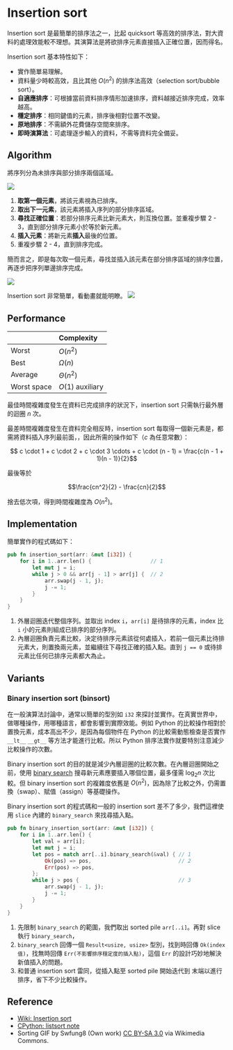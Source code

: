 # Insertion sort

Insertion sort 是最簡單的排序法之一，比起 quicksort 等高效的排序法，對大資料的處理效能較不理想。其演算法是將欲排序元素直接插入正確位置，因而得名。

Insertion sort 基本特性如下：

- 實作簡單易理解。
- 資料量少時較高效，且比其他 $O(n^2)$ 的排序法高效（selection sort/bubble sort）。
- **自適應排序**：可根據當前資料排序情形加速排序，資料越接近排序完成，效率越高。
- **穩定排序**：相同鍵值的元素，排序後相對位置不改變。
- **原地排序**：不需額外花費儲存空間來排序。
- **即時演算法**：可處理逐步輸入的資料，不需等資料完全備妥。

## Algorithm

將序列分為未排序與部分排序兩個區域。

![](https://upload.wikimedia.org/wikipedia/commons/3/32/Insertionsort-before.png)

1. **取第一個元素**，將該元素視為已排序。
2. **取出下一元素**，該元素將插入序列的部分排序區域。
3. **尋找正確位置**：若部分排序元素比新元素大，則互換位置。並重複步驟 2 - 3，直到部分排序元素小於等於新元素。
4. **插入元素**：將新元素**插入**最後的位置。
5. 重複步驟 2 - 4，直到排序完成。

簡而言之，即是每次取一個元素，尋找並插入該元素在部分排序區域的排序位置，再逐步把序列單邊排序完成。

![](https://upload.wikimedia.org/wikipedia/commons/d/d9/Insertionsort-after.png)

Insertion sort 非常簡單，看動畫就能明瞭。
![](https://upload.wikimedia.org/wikipedia/commons/0/0f/Insertion-sort-example-300px.gif)

## Performance

|              | Complexity       |
| :----------- | :--------------- |
| Worst        | $O(n^2)$         |
| Best         | $\Omega(n)$      |
| Average      | $\Theta(n^2)$    |
| Worst space  | $O(1)$ auxiliary |

最佳時間複雜度發生在資料已完成排序的狀況下，insertion sort 只需執行最外層的迴圈 $n$ 次。

最差時間複雜度發生在資料完全相反時，insertion sort 每取得一個新元素是，都需將資料插入序列最前面，，因此所需的操作如下（$c$ 為任意常數）：

$$ c \cdot 1 + c \cdot 2 + c \cdot 3 \cdots + c \cdot (n - 1) = \frac{c(n - 1 + 1)(n - 1)}{2}$$

最後等於

$$\frac{cn^2}{2} - \frac{cn}{2}$$

捨去低次項，得到時間複雜度為 $O(n^2)$。

## Implementation

簡單實作的程式碼如下：

```rust
pub fn insertion_sort(arr: &mut [i32]) {
    for i in 1..arr.len() {                   // 1
        let mut j = i;
        while j > 0 && arr[j - 1] > arr[j] {  // 2
            arr.swap(j - 1, j);
            j -= 1;
        }
    }
}
```

1. 外層迴圈迭代整個序列。並取出 index `i`，`arr[i]` 是待排序的元素，index 比 `i` 小的元素則組成已排序的部分序列。
2. 內層迴圈負責元素比較，決定待排序元素該從何處插入，若前一個元素比待排元素大，則置換兩元素，並繼續往下尋找正確的插入點。直到 `j == 0` 或待排元素比任何已排序元素都大為止。

## Variants

### Binary insertion sort (binsort)

在一般演算法討論中，通常以簡單的型別如 `i32` 來探討並實作。在真實世界中，做哪種操作，用哪種語言，都會影響到實際效能。例如 Python 的比較操作相對於置換元素，成本高出不少，是因為每個物件在 Python 的比較需動態檢查是否實作 `__lt__` `__gt__` 等方法才能進行比較。所以 Python 排序法實作就要特別注意減少比較操作的次數。

Binary insertion sort 的目的就是減少內層迴圈的比較次數。在內層迴圈開始之前，使用 [binary search][wiki-binary-search] 搜尋新元素應要插入哪個位置，最多僅需 $\log_2n$ 次比較。但 binary insertion sort 的複雜度依舊是 $O(n^2)$，因為除了比較之外，仍需置換（swap）、賦值（assign）等基礎操作。

Binary insertion sort 的程式碼和一般的 insertion sort 差不了多少，我們這裡使用 `slice` 內建的 `binary_search` 來找尋插入點。

```rust
pub fn binary_insertion_sort(arr: &mut [i32]) {
    for i in 1..arr.len() {
        let val = arr[i];
        let mut j = i;
        let pos = match arr[..i].binary_search(&val) { // 1
            Ok(pos) => pos,                            // 2
            Err(pos) => pos,
        };
        while j > pos {                                // 3
            arr.swap(j - 1, j);
            j -= 1;
        }
    }
}
```

1. 先限制 `binary_search` 的範圍，我們取出 sorted pile `arr[..i]`。再對 slice 執行 `binary_search`，
2. `binary_search` 回傳一個 `Result<usize, usize>` 型別，找到時回傳 `Ok(index 值)`，找無時回傳 `Err(不影響排序穩定度的插入點)`，這個 `Err` 的設計巧妙地解決新值插入的問題。
3. 和普通 insertion sort 雷同，從插入點至 sorted pile 開始迭代到 末端以進行排序，省下不少比較操作。

[wiki-binary-search]: https://en.wikipedia.org/wiki/Binary_search

## Reference

- [Wiki: Insertion sort](https://en.wikipedia.org/wiki/Insertion_sort)
- [CPython: listsort note](https://github.com/python/cpython/blob/15f44ab043b37c064d6891c7864205fed9fb0dd1/Objects/listsort.txt#L686-L703)
- Sorting GIF by Swfung8 (Own work) [CC BY-SA 3.0](https://creativecommons.org/licenses/by-sa/3.0) via Wikimedia Commons.
